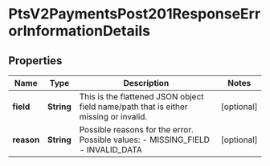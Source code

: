 
# PtsV2PaymentsPost201ResponseErrorInformationDetails

## Properties
Name | Type | Description | Notes
------------ | ------------- | ------------- | -------------
**field** | **String** | This is the flattened JSON object field name/path that is either missing or invalid. |  [optional]
**reason** | **String** | Possible reasons for the error.  Possible values:  - MISSING_FIELD  - INVALID_DATA  |  [optional]



